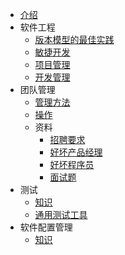 * [介绍](README.md)
* 软件工程
  * [版本模型的最佳实践](dev/model.md)
  * [敏捷开发](dev/agile.md)
  * [项目管理](dev/project.md)
  * [开发管理](dev/mgr.md)
* 团队管理
  * [管理方法](team/SUMMARY.md)
  * [操作](team/operation.md)
  * 资料
    * [招聘要求](team/material/hire.md)
    * [好坏产品经理](team/material/pm.md)
    * [好坏程序员](team/material/se.md)
    * [面试题](./file/面试题)
* 测试
  * [知识](test/SUMMARY.md)
  * [通用测试工具](test/tool.md)
* 软件配置管理
  * [知识](cm/SUMMARY.md)
